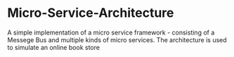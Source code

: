 # Micro-Service-Architecture
A simple implementation of a micro service framework - consisting of a Messege Bus and multiple kinds of micro services.
The architecture is used to simulate an online book store
